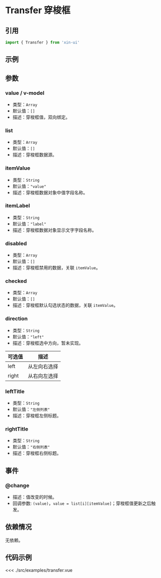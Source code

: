 # Transfer 穿梭框

## 引用
```js
import { Transfer } from 'xin-ui'
```

## 示例
<example-transfer/>

## 参数

### value / v-model

* 类型：`Array`
* 默认值：`[]`
* 描述：穿梭框值，双向绑定。

### list

* 类型：`Array`
* 默认值：`[]`
* 描述：穿梭框数据源。

### itemValue

* 类型：`String`
* 默认值：`"value"`
* 描述：穿梭框数据对象中值字段名称。

### itemLabel

* 类型：`String`
* 默认值：`"label"`
* 描述：穿梭框数据对象显示文字字段名称。

### disabled

* 类型：`Array`
* 默认值：`[]`
* 描述：穿梭框禁用的数据，关联 `itemValue`。

### checked

* 类型：`Array`
* 默认值：`[]`
* 描述：穿梭框默认勾选状态的数据，关联 `itemValue`。

### direction <xin-tag message="暂未实现" color="warning" fill></xin-tag>

* 类型：`String`
* 默认值：`"left"`
* 描述：穿梭框选中方向，暂未实现。

| 可选值 | 描述 |
| - | - |
| left | 从左向右选择 |
| right | 从右向左选择 |

### leftTitle

* 类型：`String`
* 默认值：`"左侧列表"`
* 描述：穿梭框左侧标题。

### rightTitle

* 类型：`String`
* 默认值：`"右侧列表"`
* 描述：穿梭框右侧标题。

## 事件

### @change
* 描述：值改变的时候。
* 回调参数: `(value)`，`value = list[i][itemValue]`；穿梭框值更新之后触发。

## 依赖情况

无依赖。

## 代码示例
<<< ./src/examples/transfer.vue






